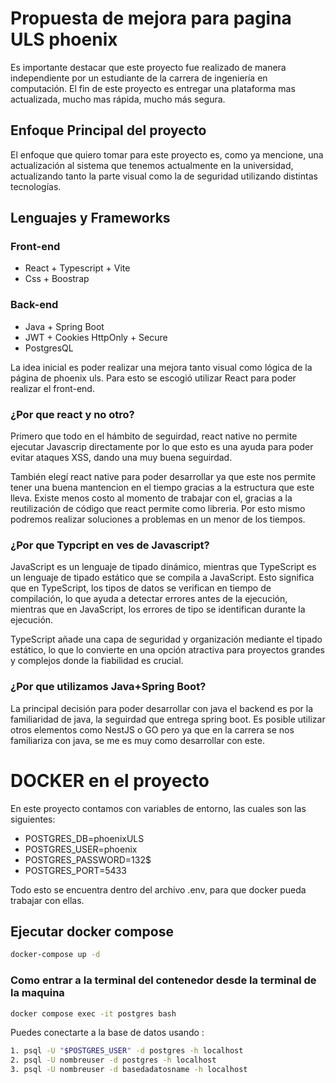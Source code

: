 # Propuesta de mejora para pagina ULS phoenix

Es importante destacar que este proyecto fue realizado de manera independiente por un estudiante de la carrera de ingeniería en computación.
El fin de este proyecto es entregar una plataforma mas actualizada, mucho mas rápida, mucho más segura.


## Enfoque Principal del proyecto
El enfoque que quiero tomar para este proyecto es, como ya mencione, una actualización al sistema que tenemos actualmente en la universidad, actualizando tanto la parte visual como la de seguridad utilizando distintas tecnologías.

## Lenguajes y Frameworks

### Front-end
- React + Typescript + Vite
- Css + Boostrap

### Back-end 

- Java + Spring Boot
- JWT + Cookies HttpOnly + Secure
- PostgresQL

La idea inicial es poder realizar una mejora tanto visual como lógica de la página de phoenix uls. Para esto se escogió utilizar React para poder realizar el front-end.
### ¿Por que react y no otro?
Primero que todo en el hámbito de seguirdad, react native no permite ejecutar Javascrip directamente por lo que esto es una ayuda para poder evitar ataques XSS, dando una muy buena seguirdad.

También elegí react native para poder desarrollar ya que este nos permite tener una buena mantencion en el tiempo gracias a la estructura que este lleva. Existe menos costo al momento de trabajar con el, gracias a la reutilización de código que react permite como libreria. Por esto mismo podremos realizar soluciones a problemas en un menor de los tiempos.

### ¿Por que Typcript en ves de Javascript?
JavaScript es un lenguaje de tipado dinámico, mientras que TypeScript es un lenguaje de tipado estático que se compila a JavaScript. Esto significa que en TypeScript, los tipos de datos se verifican en tiempo de compilación, lo que ayuda a detectar errores antes de la ejecución, mientras que en JavaScript, los errores de tipo se identifican durante la ejecución.

TypeScript añade una capa de seguridad y organización mediante el tipado estático, lo que lo convierte en una opción atractiva para proyectos grandes y complejos donde la fiabilidad es crucial.

### ¿Por que utilizamos Java+Spring Boot?

La principal decisión para poder desarrollar con java el backend es por la familiaridad de java, la seguirdad que entrega spring boot. Es posible utilizar otros elementos como NestJS o GO pero ya que en la carrera se nos familiariza con java, se me es muy como desarrollar con este. 

# DOCKER en el proyecto

En este proyecto contamos con variables de entorno, las cuales son las siguientes:

- POSTGRES_DB=phoenixULS
- POSTGRES_USER=phoenix
- POSTGRES_PASSWORD=132$
- POSTGRES_PORT=5433

Todo esto se encuentra dentro del archivo .env, para que docker pueda trabajar con ellas.


## Ejecutar docker compose

```bash
docker-compose up -d
```

### Como entrar a la terminal del contenedor desde la terminal de la maquina

```bash
docker compose exec -it postgres bash
```

Puedes conectarte a la base de datos usando :

```bash
1. psql -U "$POSTGRES_USER" -d postgres -h localhost
2. psql -U nombreuser -d postgres -h localhost
3. psql -U nombreuser -d basedadatosname -h localhost
```








